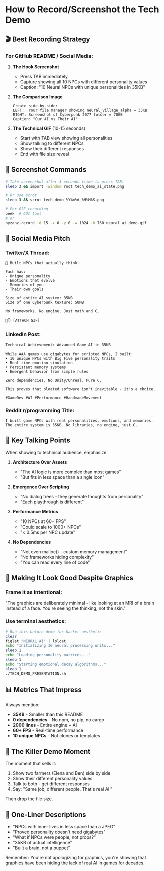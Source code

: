 # How to Record/Screenshot the Tech Demo

## 🎬 **Best Recording Strategy**

### For GitHub README / Social Media:

1. **The Hook Screenshot**
   - Press TAB immediately
   - Capture showing all 10 NPCs with different personality values
   - Caption: "10 Neural NPCs with unique personalities in 35KB"

2. **The Comparison Image**
   ```
   Create side-by-side:
   LEFT:  Your file manager showing neural_village_alpha = 35KB
   RIGHT: Screenshot of Cyberpunk 2077 folder = 70GB
   Caption: "Our AI vs Their AI"
   ```

3. **The Technical GIF** (10-15 seconds)
   - Start with TAB view showing all personalities
   - Show talking to different NPCs
   - Show their different responses
   - End with file size reveal

## 📸 **Screenshot Commands**

```bash
# Take screenshot after 3 seconds (time to press TAB)
sleep 3 && import -window root tech_demo_ai_state.png

# Or use scrot
sleep 3 && scrot tech_demo_%Y%m%d_%H%M%S.png

# For GIF recording
peek  # GUI tool
# or
byzanz-record -d 15 -x 0 -y 0 -w 1024 -h 768 neural_ai_demo.gif
```

## 💬 **Social Media Pitch**

### Twitter/X Thread:

```
🧠 Built NPCs that actually think.

Each has:
- Unique personality 
- Emotions that evolve
- Memories of you
- Their own goals

Size of entire AI system: 35KB
Size of one Cyberpunk texture: 50MB

No frameworks. No engine. Just math and C.

🧵👇 [ATTACH GIF]
```

### LinkedIn Post:

```
Technical Achievement: Advanced Game AI in 35KB

While AAA games use gigabytes for scripted NPCs, I built:
• 10 unique NPCs with Big Five personality traits
• Real-time emotion simulation
• Persistent memory systems
• Emergent behavior from simple rules

Zero dependencies. No Unity/Unreal. Pure C.

This proves that bloated software isn't inevitable - it's a choice.

#GameDev #AI #Performance #HandmadeMovement
```

### Reddit r/programming Title:

```
I built game NPCs with real personalities, emotions, and memories. 
The entire system is 35KB. No libraries, no engine, just C.
```

## 🎯 **Key Talking Points**

When showing to technical audience, emphasize:

1. **Architecture Over Assets**
   - "The AI logic is more complex than most games"
   - "But fits in less space than a single icon"

2. **Emergence Over Scripting**
   - "No dialog trees - they generate thoughts from personality"
   - "Each playthrough is different"

3. **Performance Metrics**
   - "10 NPCs at 60+ FPS"
   - "Could scale to 1000+ NPCs"
   - "< 0.5ms per NPC update"

4. **No Dependencies**
   - "Not even malloc() - custom memory management"
   - "No frameworks hiding complexity"
   - "You can read every line of code"

## 🎨 **Making It Look Good Despite Graphics**

### Frame it as intentional:

"The graphics are deliberately minimal - like looking at an MRI of a brain instead of a face. You're seeing the thinking, not the skin."

### Use terminal aesthetics:

```bash
# Run this before demo for hacker aesthetic
clear
figlet "NEURAL AI" | lolcat
echo "Initializing 10 neural processing units..."
sleep 1
echo "Loading personality matrices..."
sleep 1
echo "Starting emotional decay algorithms..."
sleep 1
./TECH_DEMO_PRESENTATION.sh
```

## 📊 **Metrics That Impress**

Always mention:
- **35KB** - Smaller than this README
- **0 dependencies** - No npm, no pip, no cargo
- **2000 lines** - Entire engine + AI
- **60+ FPS** - Real-time performance
- **10 unique NPCs** - Not clones or templates

## 🚀 **The Killer Demo Moment**

The moment that sells it:

1. Show two farmers (Elena and Ben) side by side
2. Show their different personality values
3. Talk to both - get different responses
4. Say: "Same job, different people. That's real AI."

Then drop the file size.

## 📝 **One-Liner Descriptions**

- "NPCs with inner lives in less space than a JPEG"
- "Proved personality doesn't need gigabytes"
- "What if NPCs were people, not props?"
- "35KB of actual intelligence"
- "Built a brain, not a puppet"

Remember: You're not apologizing for graphics, you're showing that graphics have been hiding the lack of real AI in games for decades.